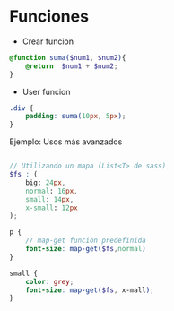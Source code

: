 # Funciones


- Crear funcion
```scss
@function suma($num1, $num2){
    @return  $num1 + $num2;
}
```

- User funcion
```scss
.div {
    padding: suma(10px, 5px);
}
```


Ejemplo: Usos más avanzados

```scss

// Utilizando un mapa (List<T> de sass)
$fs : (
    big: 24px,
    normal: 16px,
    small: 14px,
    x-small: 12px
);

p {
    // map-get funcion predefinida
    font-size: map-get($fs,normal)
}

small {
    color: grey;
    font-size: map-get($fs, x-mall);
}
```

